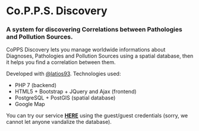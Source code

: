 # Co.P.P.S. Discovery
### A system for discovering Correlations between Pathologies and Pollution Sources.

CoPPS Discovery lets you manage worldwide informations about Diagnoses, Pathologies and Pollution Sources using a spatial database, then it helps you find a correlation between them.

Developed with [@latios93](https://github.com/latios93). Technologies used:
* PHP 7 (backend)
* HTML5 + Bootstrap + JQuery and Ajax (frontend)
* PostgreSQL + PostGIS (spatial database)
* Google Map

You can try our service [**HERE**](https://copps.informatica-unina.com/) using the guest/guest credentials (sorry, we cannot let anyone vandalize the database).
